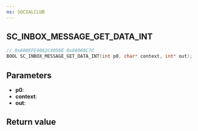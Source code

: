 ```yaml
---
ns: SOCIALCLUB
---
```

## SC_INBOX_MESSAGE_GET_DATA_INT

```c
// 0xA00EFE4082C4056E 0x88068C7C
BOOL SC_INBOX_MESSAGE_GET_DATA_INT(int p0, char* context, int* out);
```


## Parameters
* **p0**: 
* **context**: 
* **out**: 

## Return value
